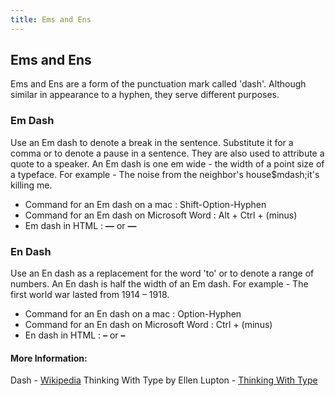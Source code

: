 ```yaml
---
title: Ems and Ens
---
```

## Ems and Ens
Ems and Ens are a form of the punctuation mark called 'dash'. Although similar in appearance to a hyphen, they serve different purposes.

### Em Dash

Use an Em dash to denote a break in the sentence. Substitute it for a comma or to denote a pause in a sentence. They are also used to attribute a quote to a speaker.
An Em dash is one em wide - the width of a point size of a typeface.
For example - The noise from the neighbor's house$mdash;it's killing me.

* Command for an Em dash on a mac : Shift-Option-Hyphen
* Command for an Em dash on Microsoft Word  :  Alt + Ctrl + (minus)
* Em dash in HTML : **&mdash;** or **&#8212;**

### En Dash

Use an En dash as a replacement for the word 'to' or to denote a range of numbers. An En dash is half the width of an Em dash.
For example - The first world war lasted from 1914 &ndash; 1918.

* Command for an En dash on a mac : Option-Hyphen
* Command for an En dash on Microsoft Word  :  Ctrl + (minus)
* En dash in HTML : **&ndash;** or **&#8211;**


#### More Information:

Dash - [Wikipedia](https://en.wikipedia.org/wiki/Dash#Em_dash)
Thinking With Type by Ellen Lupton - [Thinking With Type](http://thinkingwithtype.com)



